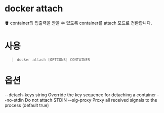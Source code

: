 # docker attach

<aside>
🪣 container의 입출력을 받을 수 있도록 container를 attach 모드로 전환합니다.

</aside>

# 사용

> `docker attach [OPTIONS] CONTAINER`
> 

# 옵션

--detach-keys string   Override the key sequence for detaching a container
--no-stdin             Do not attach STDIN
--sig-proxy            Proxy all received signals to the process (default true)